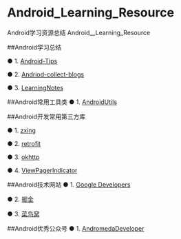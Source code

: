 # Android_Learning_Resource
Android学习资源总结
Android__Learning_Resource

##Android学习总结

●  1. [Android-Tips](https://github.com/tangqi92/Android-Tips)

●  2. [Andriod-collect-blogs](https://github.com/ZQiang94/Andriod-collect-blogs)

●  3. [LearningNotes](https://github.com/GeniusVJR/LearningNotes)


##Android常用工具类
●  1. [AndroidUtils](https://github.com/WuXiaolong/AndroidUtils)

##Android开发常用第三方库

●  1. [zxing](https://github.com/zxing/zxing)

●  2. [retrofit](https://github.com/square/retrofit)

●  3. [okhttp](https://github.com/square/okhttp)

●  4. [ViewPagerIndicator](https://github.com/JakeWharton/ViewPagerIndicator)

##Android技术网站
●  1. [Google Developers](https://developers.google.cn/)

●  2. [掘金](https://gold.xitu.io/timeline/android)

●  3. [菜鸟窝](http://www.cniao5.com/)

##Android优秀公众号
●  1. [AndromedaDeveloper](http://mp.weixin.qq.com/mp/getmasssendmsg?__biz=MzI2NjU0NTY3OA==&from=1#wechat_webview_type=1&wechat_redirect)